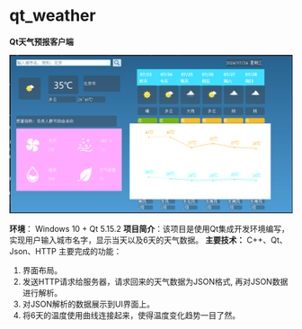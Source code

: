 # qt_weather



**Qt天气预报客户端** 

![](assets/ScreenShot.png)



**环境**： Windows 10 + Qt 5.15.2
**项目简介**：该项目是使用Qt集成开发环境编写，实现用户输入城市名字，显示当天以及6天的天气数据。
**主要技术：** C++、Qt、Json、HTTP
主要完成的功能：

1. 界面布局。
2. 发送HTTP请求给服务器，请求回来的天气数据为JSON格式, 再对JSON数据进行解析。
3. 对JSON解析的数据展示到UI界面上。
4. 将6天的温度使用曲线连接起来，使得温度变化趋势一目了然。